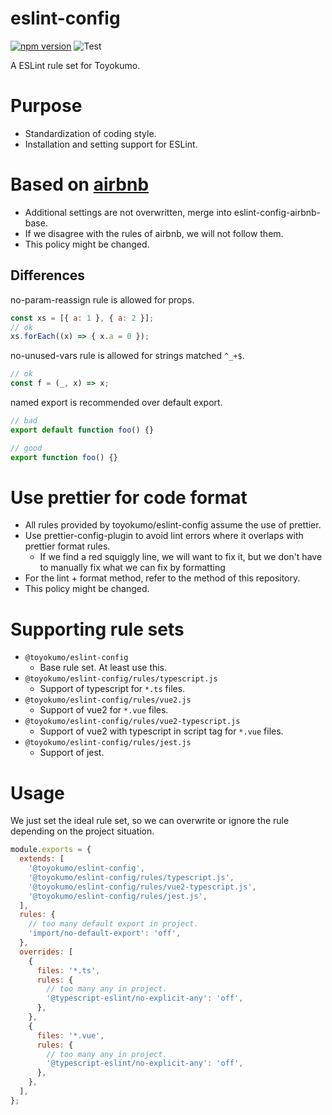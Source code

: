 # eslint-config
[![npm version](https://badge.fury.io/js/%40toyokumo%2Feslint-config.svg)](https://badge.fury.io/js/%40toyokumo%2Feslint-config)
![Test](https://github.com/toyokumo/eslint-config/workflows/Test/badge.svg?branch=main)

A ESLint rule set for Toyokumo.

# Purpose

- Standardization of coding style.
- Installation and setting support for ESLint.

# Based on [airbnb](https://github.com/airbnb/javascript)

- Additional settings are not overwritten, merge into eslint-config-airbnb-base.
- If we disagree with the rules of airbnb, we will not follow them.
- This policy might be changed.

## Differences

no-param-reassign rule is allowed for props.
```javascript
const xs = [{ a: 1 }, { a: 2 }];
// ok
xs.forEach((x) => { x.a = 0 });
```

no-unused-vars rule is allowed for strings matched `^_+$`.
```javascript
// ok
const f = (_, x) => x;
```

named export is recommended over default export.
```javascript
// bad
export default function foo() {}

// good
export function foo() {}
```

# Use prettier for code format

- All rules provided by toyokumo/eslint-config assume the use of prettier.
- Use prettier-config-plugin to avoid lint errors where it overlaps with prettier format rules.
  - If we find a red squiggly line, we will want to fix it, but we don't have to manually fix what we can fix by formatting
- For the lint + format method, refer to the method of this repository.
- This policy might be changed.

# Supporting rule sets

- `@toyokumo/eslint-config`
  - Base rule set. At least use this.
- `@toyokumo/eslint-config/rules/typescript.js`
  - Support of typescript for `*.ts` files.
- `@toyokumo/eslint-config/rules/vue2.js`  
  - Support of vue2 for `*.vue` files.
- `@toyokumo/eslint-config/rules/vue2-typescript.js`
  - Support of vue2 with typescript in script tag for `*.vue` files.
- `@toyokumo/eslint-config/rules/jest.js`
  - Support of jest.

# Usage

We just set the ideal rule set, so we can overwrite or ignore the rule depending on the project situation.

```javascript
module.exports = {
  extends: [
    '@toyokumo/eslint-config',
    '@toyokumo/eslint-config/rules/typescript.js',
    '@toyokumo/eslint-config/rules/vue2-typescript.js',
    '@toyokumo/eslint-config/rules/jest.js',
  ],
  rules: {
    // too many default export in project.
    'import/no-default-export': 'off',
  },
  overrides: [
    {
      files: '*.ts',
      rules: {
        // too many any in project.
        '@typescript-eslint/no-explicit-any': 'off',
      },
    },
    {
      files: '*.vue',
      rules: {
        // too many any in project.
        '@typescript-eslint/no-explicit-any': 'off',
      },
    },
  ],
};
```
